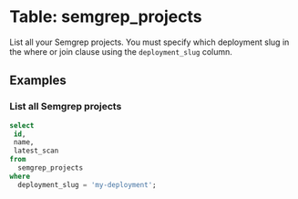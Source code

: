 # Table: semgrep_projects

List all your Semgrep projects. You must specify which deployment slug in the where or join clause using the `deployment_slug` column.

## Examples

### List all Semgrep projects

```sql
select
 id,
 name,
 latest_scan
from
  semgrep_projects
where
  deployment_slug = 'my-deployment';
```

